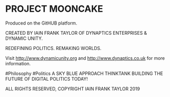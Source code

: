 # PROJECT MOONCAKE #
Produced on the GitHUB platform. 


CREATED BY IAIN FRANK TAYLOR OF DYNAPTICS ENTERPRISES & DYNAMIC UNITY.

REDEFINING POLITICS. REMAKING WORLDS.

Visit http://www.dynamicunity.org and http://www.dynaptics.co.uk for more information.

#Philosophy #Politics
A SKY BLUE APPROACH THINKTANK BUILDING THE FUTURE OF DIGITAL POLITICS TODAY!

ALL RIGHTS RESERVED, COPYRIGHT IAIN FRANK TAYLOR 2019
